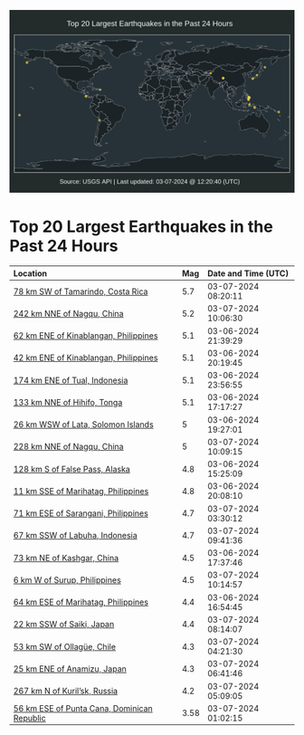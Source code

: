 ![Map](./map.png)

# Top 20 Largest Earthquakes in the Past 24 Hours

| Location | Mag | Date and Time (UTC) |
|:---|:---|:---|
| [78 km SW of Tamarindo, Costa Rica](https://earthquake.usgs.gov/earthquakes/eventpage/us7000m3ud) | 5.7 | 03-07-2024 08:20:11 |
| [242 km NNE of Nagqu, China](https://earthquake.usgs.gov/earthquakes/eventpage/us7000m3ur) | 5.2 | 03-07-2024 10:06:30 |
| [62 km ENE of Kinablangan, Philippines](https://earthquake.usgs.gov/earthquakes/eventpage/us7000m3sh) | 5.1 | 03-06-2024 21:39:29 |
| [42 km ENE of Kinablangan, Philippines](https://earthquake.usgs.gov/earthquakes/eventpage/us7000m3rt) | 5.1 | 03-06-2024 20:19:45 |
| [174 km ENE of Tual, Indonesia](https://earthquake.usgs.gov/earthquakes/eventpage/us7000m3t3) | 5.1 | 03-06-2024 23:56:55 |
| [133 km NNE of Hihifo, Tonga](https://earthquake.usgs.gov/earthquakes/eventpage/us7000m3qr) | 5.1 | 03-06-2024 17:17:27 |
| [26 km WSW of Lata, Solomon Islands](https://earthquake.usgs.gov/earthquakes/eventpage/us7000m3re) | 5 | 03-06-2024 19:27:01 |
| [228 km NNE of Nagqu, China](https://earthquake.usgs.gov/earthquakes/eventpage/us7000m3ut) | 5 | 03-07-2024 10:09:15 |
| [128 km S of False Pass, Alaska](https://earthquake.usgs.gov/earthquakes/eventpage/us7000m3p3) | 4.8 | 03-06-2024 15:25:09 |
| [11 km SSE of Marihatag, Philippines](https://earthquake.usgs.gov/earthquakes/eventpage/us7000m3rs) | 4.8 | 03-06-2024 20:08:10 |
| [71 km ESE of Sarangani, Philippines](https://earthquake.usgs.gov/earthquakes/eventpage/us7000m3tr) | 4.7 | 03-07-2024 03:30:12 |
| [67 km SSW of Labuha, Indonesia](https://earthquake.usgs.gov/earthquakes/eventpage/us7000m3uq) | 4.7 | 03-07-2024 09:41:36 |
| [73 km NE of Kashgar, China](https://earthquake.usgs.gov/earthquakes/eventpage/us7000m3qu) | 4.5 | 03-06-2024 17:37:46 |
| [6 km W of Surup, Philippines](https://earthquake.usgs.gov/earthquakes/eventpage/us7000m3us) | 4.5 | 03-07-2024 10:14:57 |
| [64 km ESE of Marihatag, Philippines](https://earthquake.usgs.gov/earthquakes/eventpage/us7000m3qn) | 4.4 | 03-06-2024 16:54:45 |
| [22 km SSW of Saiki, Japan](https://earthquake.usgs.gov/earthquakes/eventpage/us7000m3uc) | 4.4 | 03-07-2024 08:14:07 |
| [53 km SW of Ollagüe, Chile](https://earthquake.usgs.gov/earthquakes/eventpage/us7000m3tv) | 4.3 | 03-07-2024 04:21:30 |
| [25 km ENE of Anamizu, Japan](https://earthquake.usgs.gov/earthquakes/eventpage/us7000m3u6) | 4.3 | 03-07-2024 06:41:46 |
| [267 km N of Kuril’sk, Russia](https://earthquake.usgs.gov/earthquakes/eventpage/us7000m3ty) | 4.2 | 03-07-2024 05:09:05 |
| [56 km ESE of Punta Cana, Dominican Republic](https://earthquake.usgs.gov/earthquakes/eventpage/pr2024067000) | 3.58 | 03-07-2024 01:02:15 |
